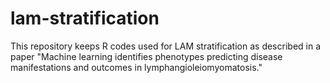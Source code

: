 # lam-stratification
This repository keeps R codes used for LAM stratification as described in a paper "Machine learning identifies phenotypes predicting disease manifestations and outcomes in lymphangioleiomyomatosis."

